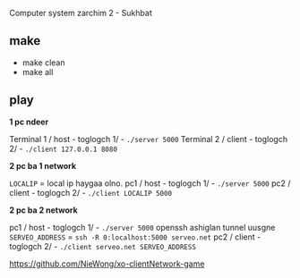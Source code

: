 Computer system zarchim 2 - Sukhbat

## make

- make clean
- make all

## play

**1 pc ndeer**

Terminal 1 / host - toglogch 1/ - `./server 5000`
Terminal 2 / client - toglogch 2/ - `./client 127.0.0.1 8080`

**2 pc ba 1 network**

`LOCALIP` = local ip haygaa olno.
pc1 / host - toglogch 1/ - `./server 5000`
pc2 / client - toglogch 2/ - `./client LOCALIP 5000`

**2 pc ba 2 network**

pc1 / host - toglogch 1/ - `./server 5000`
openssh ashiglan tunnel uusgne `SERVEO_ADDRESS` = `ssh -R 0:localhost:5000 serveo.net`
pc2 / client - toglogch 2/ - `./client serveo.net SERVEO_ADDRESS`


https://github.com/NieWong/xo-clientNetwork-game